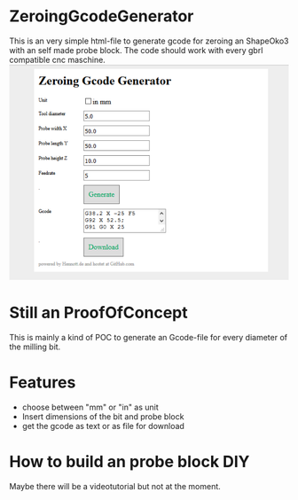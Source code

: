 # ZeroingGcodeGenerator

This is an very simple html-file to generate gcode for zeroing an ShapeOko3 with an self made probe block. The code should work with every gbrl compatible cnc maschine. 
![screenshot](https://github.com/hennott/ZeroingGcodeGenerator/blob/master/ZeroingGcodeGenerator.PNG "Screenshot of the app")

# Still an ProofOfConcept
This is mainly a kind of POC to generate an Gcode-file for every diameter of the milling bit.

# Features
- choose between "mm" or "in" as unit
- Insert dimensions of the bit and probe block
- get the gcode as text or as file for download

# How to build an probe block DIY
Maybe there will be a videotutorial but not at the moment.
